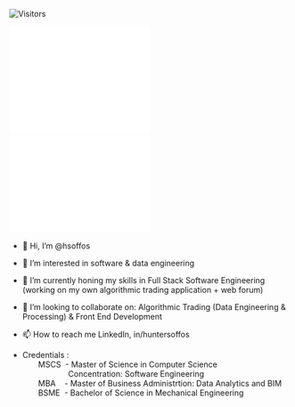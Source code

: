 ![Visitors](https://komarev.com/ghpvc/?username=hsoffos&label=Visitors&style=for-the-badge)

<picture>
  <img src="/github-metrics.svg" alt="Metrics" width="50%">
</picture>


<picture>
  <img src="/metrics.plugin.isocalendar.fullyear.svg" alt="isocalendar" width="50%">
</picture>

- 👋 Hi, I’m @hsoffos
- 👀 I’m interested in software & data engineering
- 🌱 I’m currently honing my skills in Full Stack Software Engineering (working on my own algorithmic trading application + web forum)
- 💞️ I’m looking to collaborate on: Algorithmic Trading (Data Engineering & Processing) & Front End Development
- 📫 How to reach me LinkedIn, in/huntersoffos

- Credentials :  
&emsp;&emsp;MSCS  &nbsp;- Master of Science in Computer Science   
&emsp;&emsp;&emsp;&emsp;&emsp;&nbsp;&nbsp;&nbsp;Concentration: Software Engineering  
&emsp;&emsp;MBA   &nbsp;&nbsp;&nbsp;- Master of Business Administrtion: Data Analytics and BIM  
&emsp;&emsp;BSME  &nbsp;- Bachelor of Science in Mechanical Engineering  
